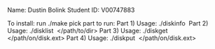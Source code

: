 Name: Dustin Bolink
Student ID: V00747883

To install:
run ./make
pick part to run:
	Part 1)
		Usage: ./diskinfo <Image Name>
	Part 2)
		Usage: ./disklist <Image Name> </path/to/dir>
	Part 3)
		Usage: ./diskget <Image Name> </path/on/disk.ext> <localFileName>
	Part 4)
		Usage: ./diskput <Image Name> <localFileName> </path/on/disk.ext>


